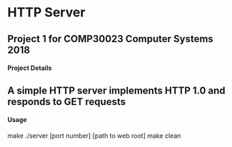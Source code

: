 # HTTP Server
Project 1 for COMP30023 Computer Systems 2018
---
#### Project Details
A simple HTTP server implements HTTP 1.0 and responds to GET requests
---
#### Usage
make
./server [port number] [path to web root]
make clean
